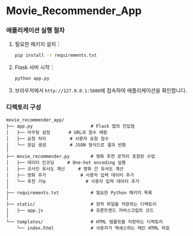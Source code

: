 # Movie_Recommender_App

### 애플리케이션 실행 절차

1. 필요한 패키지 설치：
    
    ```bash
    pip install -r requirements.txt
    ```
    
2. Flask 서버 시작：
    
    ```bash
    python app.py
    ```
    
3. 브라우저에서 `http://127.0.0.1:5000`에 접속하여 애플리케이션을 확인합니다.

### 디렉토리 구성

```
movie_recommender_app/
├── app.py                      # Flask 앱의 진입점
│   ├── 라우팅 설정       # URL과 함수 매핑
│   ├── 요청 처리         # 사용자 요청 접수
│   └── 응답 생성         # JSON 형식으로 결과 반환
│
├── movie_recommender.py        # 영화 추천 로직이 포함된 수업
│   ├── 데이터 인코딩     # One-hot encoding 실행
│   ├── 코사인 유사도 계산     # 영화 간 유사도 계산
│   ├── 영화 추가             # 사용자 입력 데이터 추가
│   └── 추천 기능               # 사용자 입력 데이터 추가
│
├── requirements.txt            # 필요한 Python 패키지 목록
│
├── static/                     # 정적 파일을 저장하는 디렉토리
│   ├── app.js                  # 프론트엔드 자바스크립트 코드
│
└── templates/                  # HTML 템플릿을 저장하는 디렉토리
    └── index.html              # 사용자가 액세스하는 메인 HTML 파일
```
